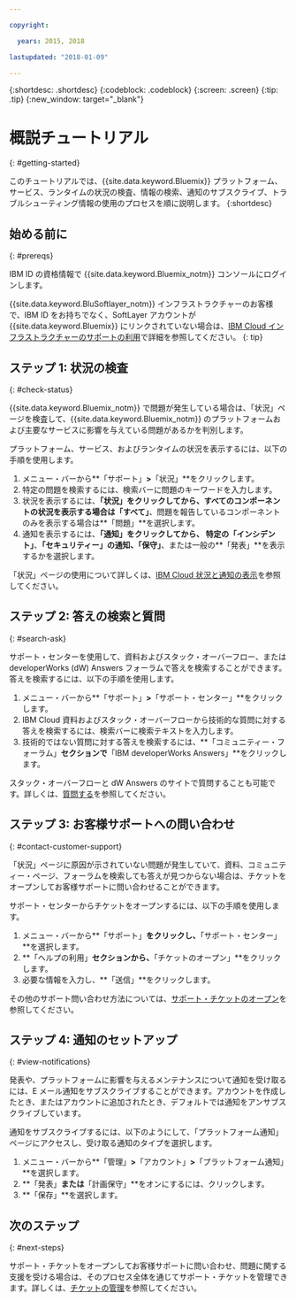 ```yaml
---

copyright:

  years: 2015, 2018

lastupdated: "2018-01-09"

---
```


{:shortdesc: .shortdesc}
{:codeblock: .codeblock}
{:screen: .screen}
{:tip: .tip}
{:new_window: target="_blank"}

# 概説チュートリアル
{: #getting-started}

このチュートリアルでは、{{site.data.keyword.Bluemix}} プラットフォーム、サービス、ランタイムの状況の検査、情報の検索、通知のサブスクライブ、トラブルシューティング情報の使用のプロセスを順に説明します。
{:shortdesc}

## 始める前に
{: #prereqs}

IBM ID の資格情報で {{site.data.keyword.Bluemix_notm}} コンソールにログインします。

{{site.data.keyword.BluSoftlayer_notm}} インフラストラクチャーのお客様で、IBM ID をお持ちでなく、SoftLayer アカウントが {{site.data.keyword.Bluemix}} にリンクされていない場合は、[IBM Cloud インフラストラクチャーのサポートの利用](/docs/customer-portal/cpsupport.html#customerportal_support)で詳細を参照してください。
{: tip}

## ステップ 1: 状況の検査
{: #check-status}

{{site.data.keyword.Bluemix_notm}} で問題が発生している場合は、「状況」ページを検査して、{{site.data.keyword.Bluemix_notm}} のプラットフォームおよび主要なサービスに影響を与えている問題があるかを判別します。

プラットフォーム、サービス、およびランタイムの状況を表示するには、以下の手順を使用します。
  1. メニュー・バーから**「サポート」**>**「状況」**をクリックします。  
  2. 特定の問題を検索するには、検索バーに問題のキーワードを入力します。
  3. 状況を表示するには、**「状況」**をクリックしてから、すべてのコンポーネントの状況を表示する場合は**「すべて」**、問題を報告しているコンポーネントのみを表示する場合は**「問題」**を選択します。
  4. 通知を表示するには、**「通知」**をクリックしてから、 特定の**「インシデント」**、**「セキュリティー」**の通知、**「保守」**、または一般の**「発表」**を表示するかを選択します。

「状況」ページの使用について詳しくは、[IBM Cloud 状況と通知の表示](/docs/get-support/ViewStatus.html#viewing-bluemix-status)を参照してください。

## ステップ 2: 答えの検索と質問
{: #search-ask}

サポート・センターを使用して、資料およびスタック・オーバーフロー、または developerWorks (dW) Answers フォーラムで答えを検索することができます。答えを検索するには、以下の手順を使用します。
  1. メニュー・バーから**「サポート」**>**「サポート・センター」**をクリックします。
  2. IBM Cloud 資料およびスタック・オーバーフローから技術的な質問に対する答えを検索するには、検索バーに検索テキストを入力します。
  3. 技術的ではない質問に対する答えを検索するには、**「コミュニティー・フォーラム」**セクションで**「IBM developerWorks Answers」**をクリックします。

スタック・オーバーフローと dW Answers のサイトで質問することも可能です。詳しくは、[質問する](/docs/get-support/howtogetsupport.html#asking-a-question)を参照してください。

## ステップ 3: お客様サポートへの問い合わせ
{: #contact-customer-support}

「状況」ページに原因が示されていない問題が発生していて、資料、コミュニティー・ページ、フォーラムを検索しても答えが見つからない場合は、チケットをオープンしてお客様サポートに問い合わせることができます。

サポート・センターからチケットをオープンするには、以下の手順を使用します。
  1. メニュー・バーから**「サポート」**をクリックし、**「サポート・センター」**を選択します。
  2. **「ヘルプの利用」**セクションから、**「チケットのオープン」**をクリックします。
  3. 必要な情報を入力し、**「送信」**をクリックします。

その他のサポート問い合わせ方法については、[サポート・チケットのオープン](/docs/get-support/howtogetsupport.html#open-ticket)を参照してください。

## ステップ 4: 通知のセットアップ
{: #view-notifications}

発表や、プラットフォームに影響を与えるメンテナンスについて通知を受け取るには、E メール通知をサブスクライブすることができます。アカウントを作成したとき、またはアカウントに追加されたとき、デフォルトでは通知をアンサブスクライブしています。

通知をサブスクライブするには、以下のようにして、「プラットフォーム通知」ページにアクセスし、受け取る通知のタイプを選択します。
  1. メニュー・バーから**「管理」**>**「アカウント」**>**「プラットフォーム通知」**を選択します。
  2. **「発表」**または**「計画保守」**をオンにするには、クリックします。
  3. **「保存」**を選択します。

## 次のステップ
{: #next-steps}

サポート・チケットをオープンしてお客様サポートに問い合わせ、問題に関する支援を受ける場合は、そのプロセス全体を通じてサポート・チケットを管理できます。詳しくは、[チケットの管理](/docs/get-support/mantick.html#check-ticket-status)を参照してください。
